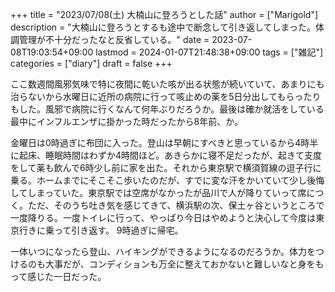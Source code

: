 +++
title = "2023/07/08(土) 大楠山に登ろうとした話"
author = ["Marigold"]
description = "大楠山に登ろうとするも途中で断念して引き返してしまった。体調管理が不十分だったなと反省している。"
date = 2023-07-08T19:03:54+09:00
lastmod = 2024-01-07T21:48:38+09:00
tags = ["雑記"]
categories = ["diary"]
draft = false
+++

ここ数週間風邪気味で特に夜間に乾いた咳が出る状態が続いていて、あまりにも治らないから水曜日に近所の病院に行って咳止めの薬を5日分出してもらったりもした。風邪で病院に行くなんて何年ぶりだろうか。最後は確か就活をしている最中にインフルエンザに掛かった時だったから8年前、か。

金曜日は0時過ぎに布団に入った。登山は早朝にすべきと思っているから4時半に起床、睡眠時間はわずか4時間ほど。あきらかに寝不足だったが、起きて支度をして薬も飲んで6時少し前に家を出た。それから東京駅で横須賀線の逗子行に乗る。ホームまでにそこそこ歩いたのだが、すでに変な汗をかいていて少し後悔してしまっていた。東京駅では空席がなかったが品川で人が降りていって席につく。ただ、そのうち吐き気を感じてきて、横浜駅の次、保土ヶ谷というところで一度降りる。一度トイレに行って、やっぱり今日はやめようと決心して今度は東京行きに乗って引き返す。
9時過ぎに帰宅。

一体いつになったら登山、ハイキングができるようになるのだろうか。体力をつけるのも大事だが、コンディションも万全に整えておかないと難しいなと身をもって感じた一日だった。
